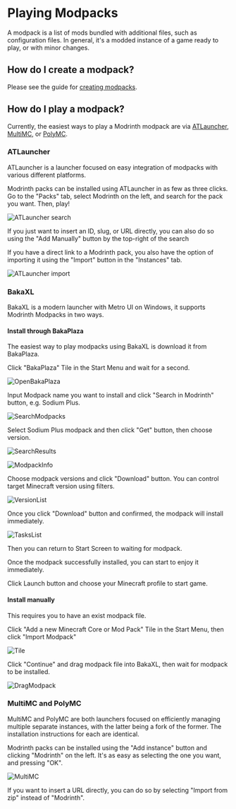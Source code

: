 # Playing Modpacks

A modpack is a list of mods bundled with additional files, such as configuration files. In general, it's a modded instance of a game ready to play, or with minor changes.

## How do I create a modpack?

Please see the guide for [creating modpacks](creating_modpacks.md).

## How do I play a modpack?

Currently, the easiest ways to play a Modrinth modpack are via [ATLauncher](https://atlauncher.com), [MultiMC](https://multimc.org), or [PolyMC](https://polymc.org).

### ATLauncher

ATLauncher is a launcher focused on easy integration of modpacks with various different platforms.

Modrinth packs can be installed using ATLauncher in as few as three clicks. Go to the "Packs" tab, select Modrinth on the left, and search for the pack you want. Then, play!

![ATLauncher search](../../static/img/tutorial/atlauncherSearch.png)

If you just want to insert an ID, slug, or URL directly, you can also do so using the "Add Manually" button by the top-right of the search

If you have a direct link to a Modrinth pack, you also have the option of importing it using the "Import" button in the "Instances" tab.

![ATLauncher import](../../static/img/tutorial/atlauncherImport.png)

### BakaXL

BakaXL is a modern launcher with Metro UI on Windows, it supports Modrinth Modpacks in two ways.

#### Install through BakaPlaza

The easiest way to play modpacks using BakaXL is download it from BakaPlaza.

Click "BakaPlaza" Tile in the Start Menu and wait for a second.

![OpenBakaPlaza](../../static/img/tutorial/BakaXLHomeTiles.png)

Input Modpack name you want to install and click "Search in Modrinth" button, e.g. Sodium Plus.

![SearchModpacks](../../static/img/tutorial/BakaPlazaSearchModpacks.png)

Select Sodium Plus modpack and then click "Get" button, then choose version.

![SearchResults](../../static/img/tutorial/BakaPlazaSearchResults.png)

![ModpackInfo](../../static/img/tutorial/BakaPlazaModpackInfo.png)

Choose modpack versions and click "Download" button. You can control target Minecraft version using filters.

![VersionList](../../static/img/tutorial/BakaPlazaModpackVersionList.png)

Once you click "Download" button and confirmed, the modpack will install immediately.

![TasksList](../../static/img/tutorial/BakaXLTasksList.png)

Then you can return to Start Screen to waiting for modpack.

Once the modpack successfully installed, you can start to enjoy it immediately.

Click Launch button and choose your Minecraft profile to start game.

#### Install manually

This requires you to have an exist modpack file.

Click "Add a new Minecraft Core or Mod Pack" Tile in the Start Menu, then click "Import Modpack"

![Tile](../../static/img/tutorial/BakaXLAddCoreTile.png)

Click "Continue" and drag modpack file into BakaXL, then wait for modpack to be installed.

![DragModpack](../../static/img/tutorial/BakaXLDragModpackManually.png)

### MultiMC and PolyMC

MultiMC and PolyMC are both launchers focused on efficiently managing multiple separate instances, with the latter being a fork of the former. The installation instructions for each are identical.

Modrinth packs can be installed using the "Add instance" button and clicking "Modrinth" on the left. It's as easy as selecting the one you want, and pressing "OK".

![MultiMC](../../static/img/tutorial/multimc.png)

If you want to insert a URL directly, you can do so by selecting "Import from zip" instead of "Modrinth".
